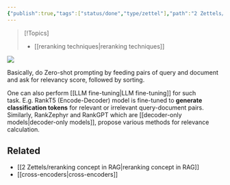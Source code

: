 ```yaml
---
{"publish":true,"tags":["status/done","type/zettel"],"path":"2 Zettels/LLMs for reranking in RAG.md","permalink":"/2-zettels/ll-ms-for-reranking-in-rag/","PassFrontmatter":true}
---
```




> [!Topics]
> - [[reranking techniques\|reranking techniques]]

![](https://res.cloudinary.com/dcameztw9/image/upload/v1727334028/yfxwnfjmy51jicopwnmd.png)

Basically, do Zero-shot prompting by feeding pairs of query and document and ask for relevancy score, followed by sorting.

One can also perform [[LLM fine-tuning\|LLM fine-tuning]] for such task. E.g. RankT5 (Encode-Decoder) model is fine-tuned to **generate classification tokens** for relevant or irrelevant query-document pairs. Similarly, RankZephyr and RankGPT which are [[decoder-only models\|decoder-only models]], propose various methods for relevance calculation.

## Related
- [[2 Zettels/reranking concept in RAG\|reranking concept in RAG]]
- [[cross-encoders\|cross-encoders]]

